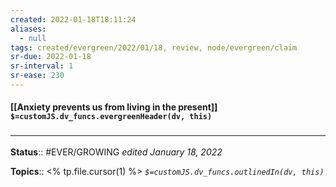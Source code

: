 ```yaml
---
created: 2022-01-18T18:11:24 
aliases:
  - null
tags: created/evergreen/2022/01/18, review, node/evergreen/claim
sr-due: 2022-01-18
sr-interval: 1
sr-ease: 230
---
```


#### [[Anxiety prevents us from living in the present]] `$=customJS.dv_funcs.evergreenHeader(dv, this)`


 

### <hr class="footnote"/>

**Status**:: #EVER/GROWING
*edited January 18, 2022*

**Topics**:: <% tp.file.cursor(1) %>
*`$=customJS.dv_funcs.outlinedIn(dv, this)`*


